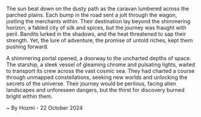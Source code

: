 
The sun beat down on the dusty path as the caravan lumbered across the parched plains. Each bump in the road sent a jolt through the wagon, jostling the merchants within. Their destination lay beyond the shimmering horizon, a fabled city of silk and spices, but the journey was fraught with peril. Bandits lurked in the shadows, and the heat threatened to sap their strength. Yet, the lure of adventure, the promise of untold riches, kept them pushing forward.

A shimmering portal opened, a doorway to the uncharted depths of space. The starship, a sleek vessel of gleaming chrome and pulsating lights, waited to transport its crew across the vast cosmic sea. They had charted a course through unmapped constellations, seeking new worlds and unlocking the secrets of the universe. Their journey would be perilous, facing alien landscapes and unforeseen dangers, but the thirst for discovery burned bright within them. 

~ By Hozmi - 22 October 2024
